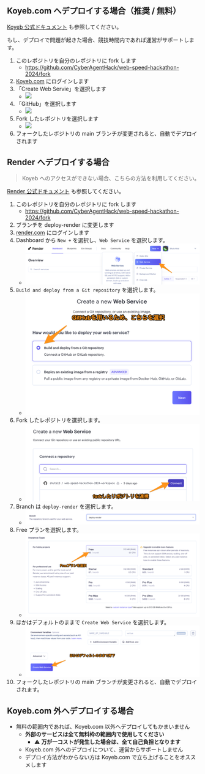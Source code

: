 ## Koyeb.com へデプロイする場合（推奨 / 無料）

[Koyeb 公式ドキュメント](https://www.koyeb.com/docs/build-and-deploy/build-from-git) も参照してください。

もし、デプロイで問題が起きた場合、競技時間内であれば運営がサポートします。

1. このレポジトリを自分のレポジトリに fork します
   - https://github.com/CyberAgentHack/web-speed-hackathon-2024/fork
2. [Koyeb.com](https://app.koyeb.com/auth/signin) にログインします
3. 「Create Web Servie」を選択します
   - ![](./assets/315193605-3af9858e-ac66-428d-84ad-20ff2138a17d.png)
4. 「GitHub」を選択します
   - ![](./assets/315193991-555ce520-c691-4857-b7a2-7425a5ee7dd0.png)
5. Fork したレポジトリを選択します
   - ![](./assets/315194852-25c04bd7-51c6-499a-acfa-d42226d8ea4e.png)
6. フォークしたレポジトリの main ブランチが変更されると、自動でデプロイされます

## Render へデプロイする場合

> Koyeb へのアクセスができない場合、こちらの方法を利用してください。

[Render 公式ドキュメント](https://render.com/docs) も参照してください。

1. このレポジトリを自分のレポジトリに fork します
   - https://github.com/CyberAgentHack/web-speed-hackathon-2024/fork
2. ブランチを deploy-render に変更します
3. [render.com](https://dashboard.render.com) にログインします
4. Dashboard から `New +` を選択し、`Web Service` を選択します。
   - ![](./assets/33037c38-8de8-4803-b70f-5ed2b865f8a9.png)
5. `Build and deploy from a Git repository` を選択します。
   - ![](./assets/815f76c2-68cd-499d-acc9-97b7b33f21f0.png)
6. Fork したレポジトリを選択します。
   - ![](./assets/00948af6-0973-487e-b338-940e10e91ed6.png)
7. Branch は `deploy-render` を選択します。
   - ![](./assets/746a8b87-3aee-4407-a4e4-450b3f7c49df.png)
8. Free プランを選択します。
   - ![](./assets/1f6cf4b1-acdf-420d-b10d-4520c5ca5459.png)
9. ほかはデフォルトのままで `Create Web Service` を選択します。
   - ![](./assets/05ed655b-544d-4f77-998e-e0987a065550.png)
10. フォークしたレポジトリの main ブランチが変更されると、自動でデプロイされます。

## Koyeb.com 外へデプロイする場合

- 無料の範囲内であれば、Koyeb.com 以外へデプロイしてもかまいません
  - **外部のサービスは全て無料枠の範囲内で使用してください**
    - :warning: **万が一コストが発生した場合は、全て自己負担となります**
  - Koyeb.com 外へのデプロイについて、運営からサポートしません
  - デプロイ方法がわからない方は Koyeb.com で立ち上げることをオススメします
